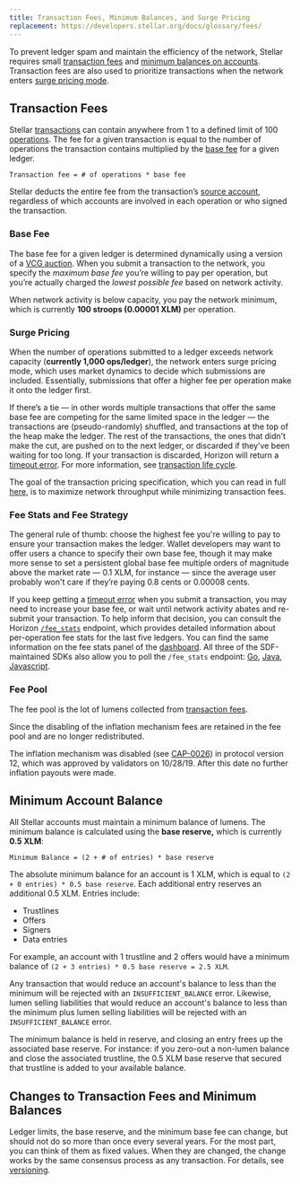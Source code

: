 ```yaml
---
title: Transaction Fees, Minimum Balances, and Surge Pricing
replacement: https://developers.stellar.org/docs/glossary/fees/
---
```


To prevent ledger spam and maintain the efficiency of the network, Stellar requires small [transaction fees](#transaction-fees) and [minimum balances on accounts](#minimum-account-balance).  Transaction fees are also used to prioritize transactions when the network enters [surge pricing mode](#surge-pricing).

## Transaction Fees

Stellar [transactions](https://www.stellar.org/developers/guides/concepts/transactions.html) can contain anywhere from 1 to a defined limit of 100 [operations](https://www.stellar.org/developers/guides/concepts/operations.html).  The fee for a given transaction is equal to the number of operations the transaction contains multiplied by the [base fee](#base-fee) for a given ledger.  

```
Transaction fee = # of operations * base fee
```

Stellar deducts the entire fee from the transaction’s [source account](./transactions.md#source-account), regardless of which accounts are involved in each operation or who signed the transaction.

### Base Fee

The base fee for a given ledger is determined dynamically using a version of a [VCG auction](https://en.wikipedia.org/wiki/Vickrey%E2%80%93Clarke%E2%80%93Groves_auction).  When you submit a transaction to the network, you specify the *maximum base fee* you’re willing to pay per operation, but you’re actually charged the *lowest possible fee* based on network activity.   

When network activity is below capacity, you pay the network minimum, which is currently **100 stroops (0.00001 XLM)** per operation. 

### Surge Pricing

When the number of operations submitted to a ledger exceeds network capacity (**currently 1,000 ops/ledger**), the network enters surge pricing mode, which uses market dynamics to decide which submissions are included. Essentially, submissions that offer a higher fee per operation make it onto the ledger first.

If there’s a tie — in other words multiple transactions that offer the same base fee are competing for the same limited space in the ledger — the transactions are (pseudo-randomly) shuffled, and transactions at the top of the heap make the ledger.  The rest of the transactions, the ones that didn’t make the cut, are pushed on to the next ledger, or discarded if they’ve been waiting for too long.  If your transaction is discarded, Horizon will return a [timeout error](https://www.stellar.org/developers/horizon/reference/errors/timeout.html).  For more information, see [transaction life cycle](./transactions.md#life-cycle).  

The goal of the transaction pricing specification, which you can read in full [here](https://github.com/stellar/stellar-protocol/blob/master/core/cap-0005.md), is to maximize network throughput while minimizing transaction fees. 

### Fee Stats and Fee Strategy

The general rule of thumb: choose the highest fee you're willing to pay to ensure your transaction makes the ledger.  Wallet developers may want to offer users a chance to specify their own base fee, though it may make more sense to set a persistent global base fee multiple orders of magnitude above the market rate — 0.1 XLM, for instance — since the average user probably won't care if they’re paying 0.8 cents or 0.00008 cents.

If you keep getting a [timeout error](https://www.stellar.org/developers/horizon/reference/errors/timeout.html) when you submit a transaction, you may need to increase your base fee, or wait until network activity abates and re-submit your transaction.  To help inform that decision, you can consult the Horizon [`/fee_stats`](https://www.stellar.org/developers/horizon/reference/endpoints/fee-stats.html) endpoint, which provides detailed information about per-operation fee stats for the last five ledgers.  You can find the same information on the fee stats panel of the [dashboard](https://dashboard.stellar.org/).  All three of the SDF-maintained SDKs also allow you to poll the `/fee_stats` endpoint: [Go](https://godoc.org/github.com/stellar/go/clients/horizonclient#Client.FeeStats), [Java](https://stellar.github.io/java-stellar-sdk/), [Javascript](https://stellar.github.io/js-stellar-sdk/Server.html#feeStats).   

### Fee Pool

The fee pool is the lot of lumens collected from [transaction fees](./fees.md#transaction-fee).

Since the disabling of the inflation mechanism fees are retained in the fee pool and are no longer redistributed. 

The inflation mechanism was disabled (see [CAP-0026](https://github.com/stellar/stellar-protocol/blob/master/core/cap-0026.md)) in protocol version 12, which was approved by validators on 10/28/19. After this date no further inflation payouts were made.    

## Minimum Account Balance

All Stellar accounts must maintain a minimum balance of lumens. The minimum balance is calculated using the **base reserve,** which is currently **0.5 XLM**:

```
Minimum Balance = (2 + # of entries) * base reserve
```

The absolute minimum balance for an account is 1 XLM, which is equal to `(2 + 0 entries) * 0.5 base reserve`. Each additional entry reserves an additional 0.5 XLM. Entries include:

- Trustlines
- Offers
- Signers
- Data entries

For example, an account with 1 trustline and 2 offers would have a minimum balance of `(2 + 3 entries) * 0.5 base reserve = 2.5 XLM`.

Any transaction that would reduce an account's balance to less than the minimum will be rejected with an `INSUFFICIENT_BALANCE` error.  Likewise, lumen selling liabilities that would reduce an account's balance to less than the minimum plus lumen selling liabilities will be rejected with an `INSUFFICIENT_BALANCE` error.

The minimum balance is held in reserve, and closing an entry frees up the associated base reserve.  For instance: if you zero-out a non-lumen balance and close the associated trustline, the 0.5 XLM base reserve that secured that trustline is added to your available balance. 



## Changes to Transaction Fees and Minimum Balances

Ledger limits, the base reserve, and the minimum base fee can change, but should not do so more than once every several years. For the most part, you can think of them as fixed values. When they are changed, the change works by the same consensus process as any transaction. For details, see [versioning](https://www.stellar.org/developers/guides/concepts/versioning.html).

